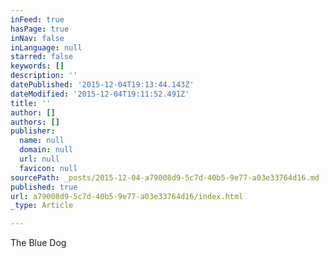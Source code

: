 ```yaml
---
inFeed: true
hasPage: true
inNav: false
inLanguage: null
starred: false
keywords: []
description: ''
datePublished: '2015-12-04T19:13:44.143Z'
dateModified: '2015-12-04T19:11:52.491Z'
title: ''
author: []
authors: []
publisher:
  name: null
  domain: null
  url: null
  favicon: null
sourcePath: _posts/2015-12-04-a79008d9-5c7d-40b5-9e77-a03e33764d16.md
published: true
url: a79008d9-5c7d-40b5-9e77-a03e33764d16/index.html
_type: Article

---
```

The Blue Dog